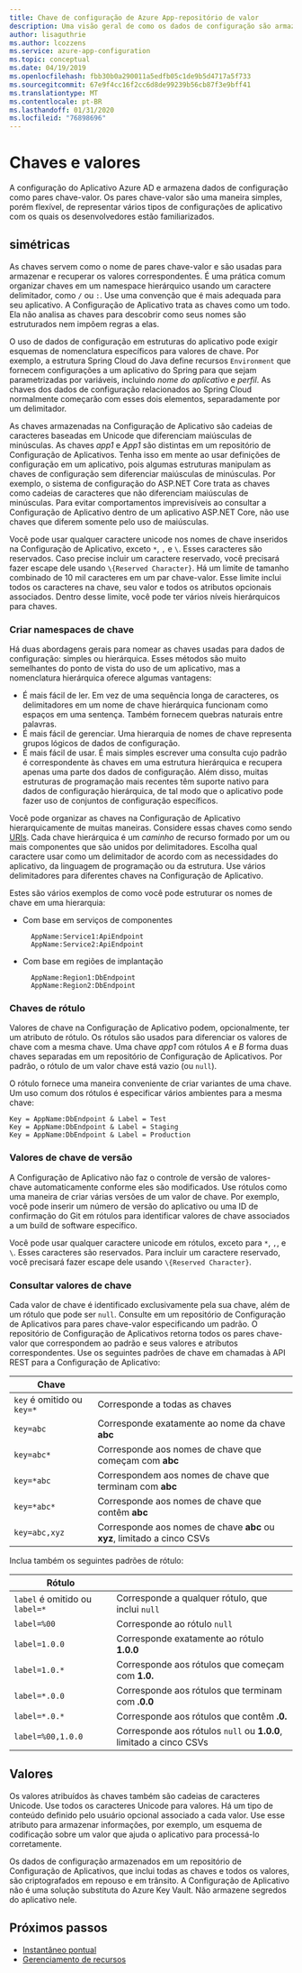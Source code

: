 ```yaml
---
title: Chave de configuração de Azure App-repositório de valor
description: Uma visão geral de como os dados de configuração são armazenados na configuração do Azure App.
author: lisaguthrie
ms.author: lcozzens
ms.service: azure-app-configuration
ms.topic: conceptual
ms.date: 04/19/2019
ms.openlocfilehash: fbb30b0a290011a5edfb05c1de9b5d4717a5f733
ms.sourcegitcommit: 67e9f4cc16f2cc6d8de99239b56cb87f3e9bff41
ms.translationtype: MT
ms.contentlocale: pt-BR
ms.lasthandoff: 01/31/2020
ms.locfileid: "76898696"
---
```

# <a name="keys-and-values"></a>Chaves e valores

A configuração do Aplicativo Azure AD e armazena dados de configuração como pares chave-valor. Os pares chave-valor são uma maneira simples, porém flexível, de representar vários tipos de configurações de aplicativo com os quais os desenvolvedores estão familiarizados.

## <a name="keys"></a>simétricas

As chaves servem como o nome de pares chave-valor e são usadas para armazenar e recuperar os valores correspondentes. É uma prática comum organizar chaves em um namespace hierárquico usando um caractere delimitador, como `/` ou `:`. Use uma convenção que é mais adequada para seu aplicativo. A Configuração de Aplicativo trata as chaves como um todo. Ela não analisa as chaves para descobrir como seus nomes são estruturados nem impõem regras a elas.

O uso de dados de configuração em estruturas do aplicativo pode exigir esquemas de nomenclatura específicos para valores de chave. Por exemplo, a estrutura Spring Cloud do Java define recursos `Environment` que fornecem configurações a um aplicativo do Spring para que sejam parametrizadas por variáveis, incluindo *nome do aplicativo* e *perfil*. As chaves dos dados de configuração relacionados ao Spring Cloud normalmente começarão com esses dois elementos, separadamente por um delimitador.

As chaves armazenadas na Configuração de Aplicativo são cadeias de caracteres baseadas em Unicode que diferenciam maiúsculas de minúsculas. As chaves *app1* e *App1* são distintas em um repositório de Configuração de Aplicativos. Tenha isso em mente ao usar definições de configuração em um aplicativo, pois algumas estruturas manipulam as chaves de configuração sem diferenciar maiúsculas de minúsculas. Por exemplo, o sistema de configuração do ASP.NET Core trata as chaves como cadeias de caracteres que não diferenciam maiúsculas de minúsculas. Para evitar comportamentos imprevisíveis ao consultar a Configuração de Aplicativo dentro de um aplicativo ASP.NET Core, não use chaves que diferem somente pelo uso de maiúsculas.

Você pode usar qualquer caractere unicode nos nomes de chave inseridos na Configuração de Aplicativo, exceto `*`, `,` e `\`. Esses caracteres são reservados. Caso precise incluir um caractere reservado, você precisará fazer escape dele usando `\{Reserved Character}`. Há um limite de tamanho combinado de 10 mil caracteres em um par chave-valor. Esse limite inclui todos os caracteres na chave, seu valor e todos os atributos opcionais associados. Dentro desse limite, você pode ter vários níveis hierárquicos para chaves.

### <a name="design-key-namespaces"></a>Criar namespaces de chave

Há duas abordagens gerais para nomear as chaves usadas para dados de configuração: simples ou hierárquica. Esses métodos são muito semelhantes do ponto de vista do uso de um aplicativo, mas a nomenclatura hierárquica oferece algumas vantagens:

* É mais fácil de ler. Em vez de uma sequência longa de caracteres, os delimitadores em um nome de chave hierárquica funcionam como espaços em uma sentença. Também fornecem quebras naturais entre palavras.
* É mais fácil de gerenciar. Uma hierarquia de nomes de chave representa grupos lógicos de dados de configuração.
* É mais fácil de usar. É mais simples escrever uma consulta cujo padrão é correspondente às chaves em uma estrutura hierárquica e recupera apenas uma parte dos dados de configuração. Além disso, muitas estruturas de programação mais recentes têm suporte nativo para dados de configuração hierárquica, de tal modo que o aplicativo pode fazer uso de conjuntos de configuração específicos.

Você pode organizar as chaves na Configuração de Aplicativo hierarquicamente de muitas maneiras. Considere essas chaves como sendo [URIs](https://en.wikipedia.org/wiki/Uniform_Resource_Identifier). Cada chave hierárquica é um *caminho* de recurso formado por um ou mais componentes que são unidos por delimitadores. Escolha qual caractere usar como um delimitador de acordo com as necessidades do aplicativo, da linguagem de programação ou da estrutura. Use vários delimitadores para diferentes chaves na Configuração de Aplicativo.

Estes são vários exemplos de como você pode estruturar os nomes de chave em uma hierarquia:

* Com base em serviços de componentes

        AppName:Service1:ApiEndpoint
        AppName:Service2:ApiEndpoint

* Com base em regiões de implantação

        AppName:Region1:DbEndpoint
        AppName:Region2:DbEndpoint

### <a name="label-keys"></a>Chaves de rótulo

Valores de chave na Configuração de Aplicativo podem, opcionalmente, ter um atributo de rótulo. Os rótulos são usados para diferenciar os valores de chave com a mesma chave. Uma chave *app1* com rótulos *A* e *B* forma duas chaves separadas em um repositório de Configuração de Aplicativos. Por padrão, o rótulo de um valor chave está vazio (ou `null`).

O rótulo fornece uma maneira conveniente de criar variantes de uma chave. Um uso comum dos rótulos é especificar vários ambientes para a mesma chave:

    Key = AppName:DbEndpoint & Label = Test
    Key = AppName:DbEndpoint & Label = Staging
    Key = AppName:DbEndpoint & Label = Production

### <a name="version-key-values"></a>Valores de chave de versão

A Configuração de Aplicativo não faz o controle de versão de valores-chave automaticamente conforme eles são modificados. Use rótulos como uma maneira de criar várias versões de um valor de chave. Por exemplo, você pode inserir um número de versão do aplicativo ou uma ID de confirmação do Git em rótulos para identificar valores de chave associados a um build de software específico.

Você pode usar qualquer caractere unicode em rótulos, exceto para `*`, `,`, e `\`. Esses caracteres são reservados. Para incluir um caractere reservado, você precisará fazer escape dele usando `\{Reserved Character}`.

### <a name="query-key-values"></a>Consultar valores de chave

Cada valor de chave é identificado exclusivamente pela sua chave, além de um rótulo que pode ser `null`. Consulte em um repositório de Configuração de Aplicativos para pares chave-valor especificando um padrão. O repositório de Configuração de Aplicativos retorna todos os pares chave-valor que correspondem ao padrão e seus valores e atributos correspondentes. Use os seguintes padrões de chave em chamadas à API REST para a Configuração de Aplicativo:

| Chave | |
|---|---|
| `key` é omitido ou `key=*` | Corresponde a todas as chaves |
| `key=abc` | Corresponde exatamente ao nome da chave **abc** |
| `key=abc*` | Corresponde aos nomes de chave que começam com **abc** |
| `key=*abc` | Correspondem aos nomes de chave que terminam com **abc** |
| `key=*abc*` | Corresponde aos nomes de chave que contêm **abc** |
| `key=abc,xyz` | Corresponde aos nomes de chave **abc** ou **xyz**, limitado a cinco CSVs |

Inclua também os seguintes padrões de rótulo:

| Rótulo | |
|---|---|
| `label` é omitido ou `label=*` | Corresponde a qualquer rótulo, que inclui `null` |
| `label=%00` | Corresponde ao rótulo `null` |
| `label=1.0.0` | Corresponde exatamente ao rótulo **1.0.0** |
| `label=1.0.*` | Corresponde aos rótulos que começam com **1.0.** |
| `label=*.0.0` | Corresponde aos rótulos que terminam com **.0.0** |
| `label=*.0.*` | Corresponde aos rótulos que contêm **.0.** |
| `label=%00,1.0.0` | Corresponde aos rótulos `null` ou **1.0.0**, limitado a cinco CSVs |

## <a name="values"></a>Valores

Os valores atribuídos às chaves também são cadeias de caracteres Unicode. Use todos os caracteres Unicode para valores. Há um tipo de conteúdo definido pelo usuário opcional associado a cada valor. Use esse atributo para armazenar informações, por exemplo, um esquema de codificação sobre um valor que ajuda o aplicativo para processá-lo corretamente.

Os dados de configuração armazenados em um repositório de Configuração de Aplicativos, que inclui todas as chaves e todos os valores, são criptografados em repouso e em trânsito. A Configuração de Aplicativo não é uma solução substituta do Azure Key Vault. Não armazene segredos do aplicativo nele.

## <a name="next-steps"></a>Próximos passos

* [Instantâneo pontual](./concept-point-time-snapshot.md)  
* [Gerenciamento de recursos](./concept-feature-management.md)  
